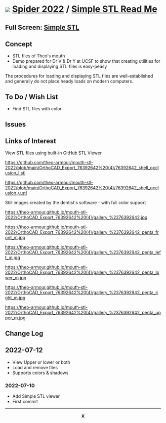 # [![](https://pushme-pullyou.github.io/tootoo-2022/assets/icons/mark-github.svg )](https://github.com/ladybug-tools/spider-2022/ "Source code on GitHub" ) [Spider 2022]( https://ladybug-tools.github.io/spider-2022/ "Home page" ) / [Simple STL Read Me]( https://ladybug-tools.github.io/spider-2022/#cookbook/simple-stl/README.md)


<!--@@@
<div class=iframe-resize ><iframe src=https://ladybug.tools/spider-2022/cookbook/simple-stl/ height=100% width=100% ></iframe></div>
_Simple STL in a resizable window. One finger to rotate. Two to zoom._
@@@-->

## Full Screen: [Simple STL]( https://ladybug.tools/spider-2022/cookbook/simple-stl/ )


## Concept

* STL files of Theo's mouth
* Demo prepared for Dr V & Dr Y at UCSF to show that creating utilities for loading and displaying STL files is easy-peasy

The procedures for loading and displaying STL files are well-established and generally do not place heady loads on modern computers.


## To Do / Wish List

* Find STL files with color

## Issues


## Links of Interest


View STL files using built-in GitHub STL Viewer

https://github.com/theo-armour/mouth-stl-2022/blob/main/OrthoCAD_Export_76392642%20(4)/76392642_shell_occlusion_l.stl

https://github.com/theo-armour/mouth-stl-2022/blob/main/OrthoCAD_Export_76392642%20(4)/76392642_shell_occlusion_u.stl

Still images created by the dentist's software - with full color support

https://theo-armour.github.io/mouth-stl-2022/OrthoCAD_Export_76392642%20(4)/gallery_%2376392642.jpg

https://theo-armour.github.io/mouth-stl-2022/OrthoCAD_Export_76392642%20(4)/gallery_%2376392642_penta_front_m.jpg

https://theo-armour.github.io/mouth-stl-2022/OrthoCAD_Export_76392642%20(4)/gallery_%2376392642_penta_left_m.jpg

https://theo-armour.github.io/mouth-stl-2022/OrthoCAD_Export_76392642%20(4)/gallery_%2376392642_penta_lower_m.jpg

https://theo-armour.github.io/mouth-stl-2022/OrthoCAD_Export_76392642%20(4)/gallery_%2376392642_penta_right_m.jpg

https://theo-armour.github.io/mouth-stl-2022/OrthoCAD_Export_76392642%20(4)/gallery_%2376392642_penta_upper_m.jpg



## Change Log

## 2022-07-12

* View Upper or lower or both
* Load and remove files
* Supports colors & shadows

### 2022-07-10

* Add Simple STL viewer
* First commit


***

<center title="Hello! Click me to go up to the top" ><a class=aDingbat href=javascript:window.scrollTo(0,0);> ❦ </a></center>

